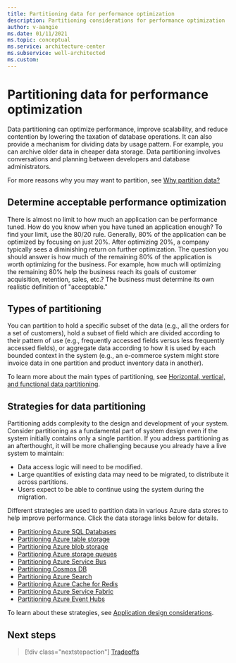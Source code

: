 ```yaml
---
title: Partitioning data for performance optimization
description: Partitioning considerations for performance optimization
author: v-aangie
ms.date: 01/11/2021
ms.topic: conceptual
ms.service: architecture-center
ms.subservice: well-architected
ms.custom:
---
```


# Partitioning data for performance optimization

Data partitioning can optimize performance, improve scalability, and reduce contention by lowering the taxation of database operations. It can also provide a mechanism for dividing data by usage pattern. For example, you can archive older data in cheaper data storage. Data partitioning involves conversations and planning between developers and database administrators.

For more reasons why you may want to partition, see [Why partition data?](/azure/architecture/best-practices/data-partitioning#why-partition-data)

## Determine acceptable performance optimization

There is almost no limit to how much an application can be performance tuned. How do you know when you have tuned an application enough? To find your limit, use the 80/20 rule. Generally, 80% of the application can be optimized by focusing on just 20%. After optimizing 20%, a company typically sees a diminishing return on further optimization. The question you should answer is how much of the remaining 80% of the application is worth optimizing for the business. For example, how much will optimizing the remaining 80% help the business reach its goals of customer acquisition, retention, sales, etc.? The business must determine its own realistic definition of "acceptable."

## Types of partitioning

You can partition to hold a specific subset of the data (e.g., all the orders for a set of customers), hold a subset of field which are divided according to their pattern of use (e.g., frequently accessed fields versus less frequently accessed fields), or aggregate data according to how it is used by each bounded context in the system (e.g., an e-commerce system might store invoice data in one partition and product inventory data in another).

To learn more about the main types of partitioning, see [Horizontal, vertical, and functional data partitioning](/azure/architecture/best-practices/data-partitioning).

## Strategies for data partitioning

Partitioning adds complexity to the design and development of your system. Consider partitioning as a fundamental part of system design even if the system initially contains only a single partition. If you address partitioning as an afterthought, it will be more challenging because you already have a live system to maintain:

- Data access logic will need to be modified.
- Large quantities of existing data may need to be migrated, to distribute it across partitions.
- Users expect to be able to continue using the system during the migration.

Different strategies are used to partition data in various Azure data stores to help improve performance. Click the data storage links below for details.

- [Partitioning Azure SQL Databases](/azure/architecture/best-practices/data-partitioning-strategies#partitioning-azure-sql-database)
- [Partitioning Azure table storage](/azure/architecture/best-practices/data-partitioning-strategies#partitioning-azure-table-storage)
- [Partitioning Azure blob storage](/azure/architecture/best-practices/data-partitioning-strategies#partitioning-azure-blob-storage) 
- [Partitioning Azure storage queues](/azure/architecture/best-practices/data-partitioning-strategies#partitioning-azure-storage-queues)
- [Partitioning Azure Service Bus](/azure/architecture/best-practices/data-partitioning-strategies#partitioning-azure-service-bus)
- [Partitioning Cosmos DB](/azure/architecture/best-practices/data-partitioning-strategies#partitioning-cosmos-db)
- [Partitioning Azure Search](/azure/architecture/best-practices/data-partitioning-strategies#partitioning-azure-search)
- [Partitioning Azure Cache for Redis](/azure/architecture/best-practices/data-partitioning-strategies#partitioning-azure-cache-for-redis)
- [Partitioning Azure Service Fabric](/azure/architecture/best-practices/data-partitioning-strategies#partitioning-azure-service-fabric)
- [Partitioning Azure Event Hubs](/azure/architecture/best-practices/data-partitioning-strategies#partitioning-azure-event-hubs)

To learn about these strategies, see [Application design considerations](/azure/architecture/best-practices/data-partitioning#application-design-considerations).

## Next steps
> [!div class="nextstepaction"]
> [Tradeoffs]()